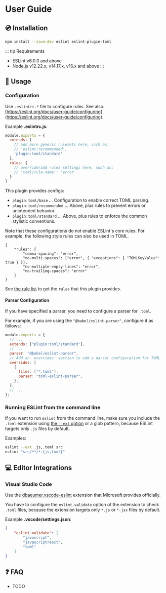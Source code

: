 # User Guide

## :cd: Installation

```bash
npm install --save-dev eslint eslint-plugin-toml
```

::: tip Requirements

- ESLint v6.0.0 and above
- Node.js v12.22.x, v14.17.x, v16.x and above
:::

## :book: Usage

<!--USAGE_GUIDE_START-->

### Configuration

Use `.eslintrc.*` file to configure rules. See also: [https://eslint.org/docs/user-guide/configuring](https://eslint.org/docs/user-guide/configuring).

Example **.eslintrc.js**:

```js
module.exports = {
  extends: [
    // add more generic rulesets here, such as:
    // 'eslint:recommended',
    'plugin:toml/standard'
  ],
  rules: {
    // override/add rules settings here, such as:
    // 'toml/rule-name': 'error'
  }
}
```

This plugin provides configs:

- `plugin:toml/base` ... Configuration to enable correct TOML parsing.
- `plugin:toml/recommended` ... Above, plus rules to prevent errors or unintended behavior.
- `plugin:toml/standard` ... Above, plus rules to enforce the common stylistic conventions.

Note that these configurations do not enable ESLint's core rules.
For example, the following style rules can also be used in TOML.

```json5
{
    "rules": {
        "comma-spacing": "error",
        "no-multi-spaces": ["error", { "exceptions": { "TOMLKeyValue": true } }],
        "no-multiple-empty-lines": "error",
        "no-trailing-spaces": "error"
    }
}
```

See [the rule list](../rules/index.md) to get the `rules` that this plugin provides.

#### Parser Configuration

If you have specified a parser, you need to configure a parser for `.toml`.

For example, if you are using the `"@babel/eslint-parser"`, configure it as follows:

```js
module.exports = {
  // ...
  extends: ["plugin:toml/standard"],
  // ...
  parser: "@babel/eslint-parser",
  // Add an `overrides` section to add a parser configuration for TOML.
  overrides: [
    {
      files: ["*.toml"],
      parser: "toml-eslint-parser",
    },
  ],
  // ...
};
```

### Running ESLint from the command line

If you want to run `eslint` from the command line, make sure you include the `.toml` extension using [the `--ext` option](https://eslint.org/docs/user-guide/configuring#specifying-file-extensions-to-lint) or a glob pattern, because ESLint targets only `.js` files by default.

Examples:

```bash
eslint --ext .js,.toml src
eslint "src/**/*.{js,toml}"
```

## :computer: Editor Integrations

### Visual Studio Code

Use the [dbaeumer.vscode-eslint](https://marketplace.visualstudio.com/items?itemName=dbaeumer.vscode-eslint) extension that Microsoft provides officially.

You have to configure the `eslint.validate` option of the extension to check `.toml` files, because the extension targets only `*.js` or `*.jsx` files by default.

Example **.vscode/settings.json**:

```json
{
    "eslint.validate": [
        "javascript",
        "javascriptreact",
        "toml"
    ]
}
```

<!--USAGE_GUIDE_END-->

## :question: FAQ

- TODO

